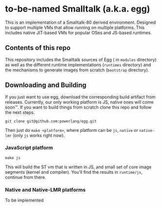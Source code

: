 # to-be-named Smalltalk (a.k.a. egg)

This is an implementation of a Smalltalk-80 derived environment. 
Designed to support multiple VMs that allow running on multiple platforms.
This includes native JIT-based VMs for popular OSes and JS-based runtimes. 


## Contents of this repo

This repository includes the Smalltalk sources of Egg ( in `modules` directory) as
well as the different runtime implementations (`runtimes` directory) and the
mechanisms to generate images from scratch (`bootstrap` directory).

## Downloading and Building

If you just want to use egg, download the corresponding build artifact from releases.
Currently, our only working platform is JS, native ones will come soon™.
If you want to build things from scratch clone this repo and follow the next steps.


```
git clone git@github.com:powerlang/egg.git
```

Then just do `make <platform>`, where platform can be `js`, `native` or `native-lmr` (only
`js` works right now).

### JavaScript platform

```
make js
```

This will build the ST vm that is written in JS, and small set of core image segments (kernel and compiler).
You'll find the results in `runtime/js`, continue from there.

### Native and Native-LMR platforms

To be implemented

